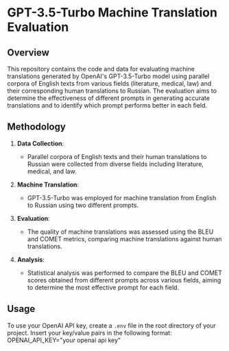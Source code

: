 # GPT-3.5-Turbo Machine Translation Evaluation

## Overview
This repository contains the code and data for evaluating machine translations generated by OpenAI's GPT-3.5-Turbo model using parallel corpora of English texts from various fields (literature, medical, law) and their corresponding human translations to Russian. The evaluation aims to determine the effectiveness of different prompts in generating accurate translations and to identify which prompt performs better in each field.

## Methodology
1. **Data Collection**: 
   - Parallel corpora of English texts and their human translations to Russian were collected from diverse fields including literature, medical, and law.

2. **Machine Translation**:
   - GPT-3.5-Turbo was employed for machine translation from English to Russian using two different prompts.

3. **Evaluation**:
   - The quality of machine translations was assessed using the BLEU and COMET metrics, comparing machine translations against human translations.

4. **Analysis**:
   - Statistical analysis was performed to compare the BLEU and COMET scores obtained from different prompts across various fields, aiming to determine the most effective prompt for each field.
  
## Usage
To use your OpenAI API key, create a `.env` file in the root directory of your project. Insert your key/value pairs in the following format:
OPENAI_API_KEY="your openai api key"
